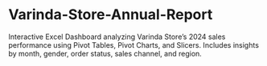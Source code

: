 # Varinda-Store-Annual-Report
Interactive Excel Dashboard analyzing Varinda Store’s 2024 sales performance using Pivot Tables, Pivot Charts, and Slicers.  Includes insights by month, gender, order status, sales channel, and region.
